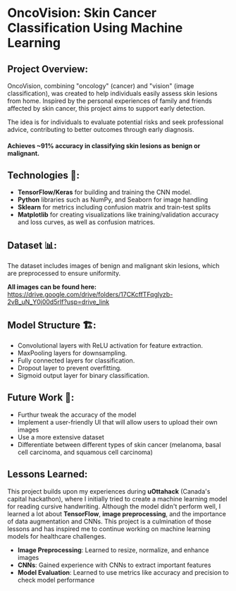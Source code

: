 # OncoVision: Skin Cancer Classification Using Machine Learning

## Project Overview:

OncoVision, combining "oncology" (cancer) and "vision" (image classification), was created to help individuals easily assess skin lesions from home. Inspired by the personal experiences of family and friends affected by skin cancer, this project aims to support early detection.

The idea is for individuals to evaluate potential risks and seek professional advice, contributing to better outcomes through early diagnosis.

#### Achieves ~91% accuracy in classifying skin lesions as benign or malignant.

## Technologies 🔧:

- **TensorFlow/Keras** for building and training the CNN model.
- **Python** libraries such as NumPy, and Seaborn for image handling
- **Sklearn** for metrics including confusion matrix and train-test splits
- **Matplotlib** for creating visualizations like training/validation accuracy and loss curves, as well as confusion matrices.

## Dataset 📊:

The dataset includes images of benign and malignant skin lesions, which are preprocessed to ensure uniformity.

**All images can be found here:**
https://drive.google.com/drive/folders/17CKcffTFqglyzb-2vB_uN_Y0j00d5rIf?usp=drive_link

## Model Structure 🏗️:

- Convolutional layers with ReLU activation for feature extraction.
- MaxPooling layers for downsampling.
- Fully connected layers for classification.
- Dropout layer to prevent overfitting.
- Sigmoid output layer for binary classification.

## Future Work 🔮:

- Furthur tweak the accuracy of the model
- Implement a user-friendly UI that will allow users to upload their own images
- Use a more extensive dataset
- Differentiate between different types of skin cancer (melanoma, basal cell carcinoma, and squamous cell carcinoma)

## Lessons Learned:

This project builds upon my experiences during **uOttahack** (Canada's capital hackathon), where I initially tried to create a machine learning model for reading cursive handwriting. Although the model didn't perform well, I learned a lot about **TensorFlow**, **image preprocessing**, and the importance of data augmentation and CNNs. This project is a culmination of those lessons and has inspired me to continue working on machine learning models for healthcare challenges.

- **Image Preprocessing**: Learned to resize, normalize, and enhance images
- **CNNs**: Gained experience with CNNs to extract important features
- **Model Evaluation**: Learned to use metrics like accuracy and precision to check model performance
